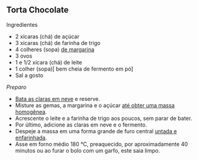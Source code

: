## Torta Chocolate



Ingredientes

- 2 xícaras (chá) de açúcar
- 3 xícaras (chá) de farinha de trigo
- 4 colheres (sopa) [de margarina](https://blog.tudogostoso.com.br/noticias/as-diferencas-entre-manteiga-e-margarina/)
- 3 ovos
- 1 e 1/2 xícara (chá) de leite
- 1 colher (sopa)[ bem cheia de fermento em pó]
- Sal a gosto





_Preparo_

- [Bata as claras em neve](https://blog.tudogostoso.com.br/dicas-de-cozinha/truques-claras-em-neve/) e reserve.
- Misture as gemas, a margarina e o açúcar [até obter uma massa homogênea](https://blog.tudogostoso.com.br/dicas-de-cozinha/dicas-para-fazer-um-bolo-fofinho/).
- Acrescente o leite e a farinha de trigo aos poucos, sem parar de bater.
- Por último, adicione as claras em neve e o fermento.
- Despeje a massa em uma forma grande de furo central [untada e enfarinhada](https://blog.tudogostoso.com.br/dicas-de-cozinha/como-untar-a-forma-do-bolo/).
- Asse em forno médio 180 °C, preaquecido, por aproximadamente 40 minutos ou ao furar o bolo com um garfo, este saia limpo.







